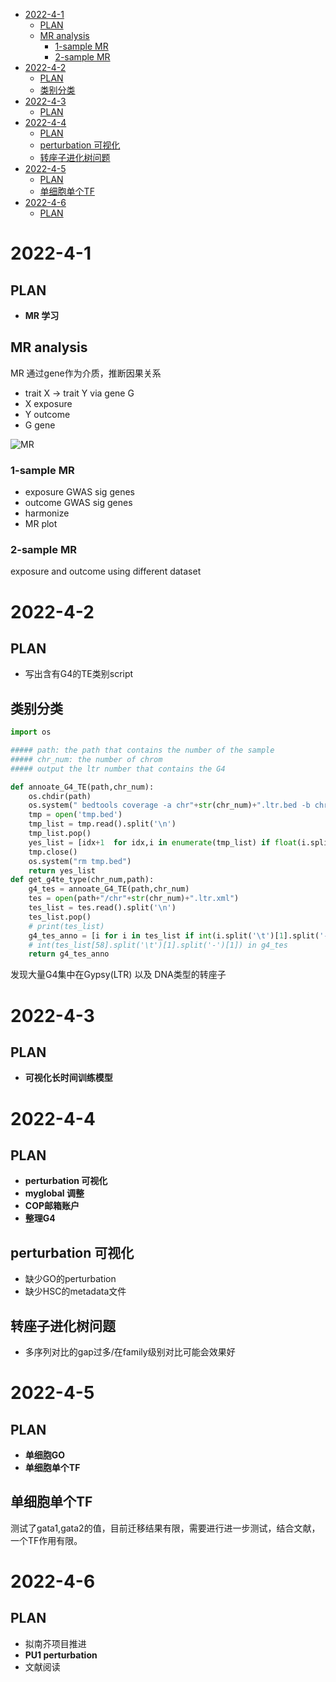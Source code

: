 - [2022-4-1](#2022-4-1)
  - [PLAN](#plan)
  - [MR analysis](#mr-analysis)
    - [1-sample MR](#1-sample-mr)
    - [2-sample MR](#2-sample-mr)
- [2022-4-2](#2022-4-2)
  - [PLAN](#plan-1)
  - [类别分类](#%E7%B1%BB%E5%88%AB%E5%88%86%E7%B1%BB)
- [2022-4-3](#2022-4-3)
  - [PLAN](#plan-2)
- [2022-4-4](#2022-4-4)
  - [PLAN](#plan-3)
  - [perturbation 可视化](#perturbation-%E5%8F%AF%E8%A7%86%E5%8C%96)
  - [转座子进化树问题](#%E8%BD%AC%E5%BA%A7%E5%AD%90%E8%BF%9B%E5%8C%96%E6%A0%91%E9%97%AE%E9%A2%98)
- [2022-4-5](#2022-4-5)
  - [PLAN](#plan-4)
  - [单细胞单个TF](#%E5%8D%95%E7%BB%86%E8%83%9E%E5%8D%95%E4%B8%AAtf)
- [2022-4-6](#2022-4-6)
  - [PLAN](#plan-5)

# 2022-4-1

## PLAN

+ **MR 学习**

## MR analysis

MR 通过gene作为介质，推断因果关系

+ trait X -> trait Y via gene G
+ X exposure 
+ Y outcome
+ G gene

![MR](https://pic2.zhimg.com/v2-d129171841cfc93d454451d11bf4fb01_1440w.jpg?source=172ae18b)

### 1-sample MR

+ exposure GWAS sig genes
+ outcome GWAS sig genes
+ harmonize
+ MR plot

### 2-sample MR

exposure and outcome using different dataset

# 2022-4-2

## PLAN

+ 写出含有G4的TE类别script

## 类别分类

```py
import os

##### path: the path that contains the number of the sample
##### chr_num: the number of chrom
##### output the ltr number that contains the G4

def annoate_G4_TE(path,chr_num):
    os.chdir(path)
    os.system(" bedtools coverage -a chr"+str(chr_num)+".ltr.bed -b chr"+str(chr_num)+".g4.bed -s -u > tmp.bed")
    tmp = open('tmp.bed')
    tmp_list = tmp.read().split('\n')
    tmp_list.pop()
    yes_list = [idx+1  for idx,i in enumerate(tmp_list) if float(i.split('\t')[-1])!=0 ]
    tmp.close()
    os.system("rm tmp.bed")
    return yes_list
def get_g4te_type(chr_num,path):
    g4_tes = annoate_G4_TE(path,chr_num)
    tes = open(path+"/chr"+str(chr_num)+".ltr.xml")
    tes_list = tes.read().split('\n')
    tes_list.pop()
    # print(tes_list)
    g4_tes_anno = [i for i in tes_list if int(i.split('\t')[1].split('-')[1]) in g4_tes]
    # int(tes_list[58].split('\t')[1].split('-')[1]) in g4_tes
    return g4_tes_anno
```

发现大量G4集中在Gypsy(LTR) 以及 DNA类型的转座子



# 2022-4-3

## PLAN

+ **可视化长时间训练模型**

# 2022-4-4

## PLAN
+ **perturbation 可视化**
+ **myglobal 调整**
+ **COP邮箱账户**
+ **整理G4**

## perturbation 可视化

+ 缺少GO的perturbation
+ 缺少HSC的metadata文件

## 转座子进化树问题

+ 多序列对比的gap过多/在family级别对比可能会效果好



# 2022-4-5

## PLAN
+ **单细胞GO**
+ **单细胞单个TF**


## 单细胞单个TF

测试了gata1,gata2的值，目前迁移结果有限，需要进行进一步测试，结合文献，一个TF作用有限。


# 2022-4-6

## PLAN
+ 拟南芥项目推进
+ **PU1 perturbation**
+ 文献阅读
